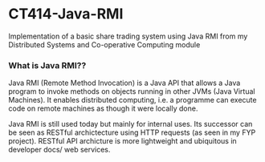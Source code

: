 # CT414-Java-RMI
Implementation of a basic share trading system using Java RMI from my Distributed Systems and Co-operative Computing module

### What is Java RMI??
Java RMI (Remote Method Invocation) is a Java API that allows a Java program to invoke methods on objects running in other JVMs (Java Virtual Machines).
It enables distributed computing, i.e. a programme can execute code on remote machines as though it were locally done.

Java RMI is still used today but mainly for internal uses. Its successor can be seen as RESTful archictecture using HTTP requests (as seen in my FYP project). RESTful
API archicture is more lightweight and ubiquitous in developer docs/ web services.
